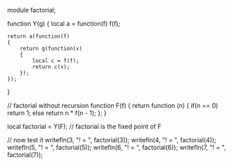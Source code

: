 module factorial;

function Y(g)
{
	local a = function(f) f(f);

	return a(function(f)
	{
		return g(function(x)
		{
			local c = f(f);
			return c(x);
		});
	});
}

// factorial without recursion
function F(f)
{
	return function (n)
	{
		if(n == 0)
			return 1;
		else
			return n * f(n - 1);
	};
}

local factorial = Y(F); // factorial is the fixed point of F

// now test it
writefln(3, "! = ", factorial(3));
writefln(4, "! = ", factorial(4));
writefln(5, "! = ", factorial(5));
writefln(6, "! = ", factorial(6));
writefln(7, "! = ", factorial(7));